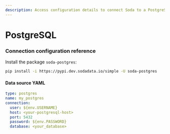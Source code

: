 ```yaml
---
description: Access configuration details to connect Soda to a PostgreSQL data source.
---
```


# PostgreSQL

### Connection configuration reference

Install the package `soda-postgres`:

```bash
pip install -i https://pypi.dev.sodadata.io/simple -U soda-postgres
```

#### Data source YAML

```yaml
type: postgres
name: my_postgres
connection:
  user: ${env.USERNAME}
  host: <your-postgresql-host>
  port: 5432
  password: ${env.PASSWORD}
  database: <your_database>
```
